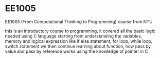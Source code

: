 # EE1005
EE1005 (From Computational Thinking to Programming) course from NTU

this is an introductory course to programming, it covered all the basic logic needed using C language
starting from understanding the variables, memory and logical expression like if else statement, for loop, while loop, switch statement
we then continue learning about function, how pass by value and pass by reference works using the knowledge of pointer in C
